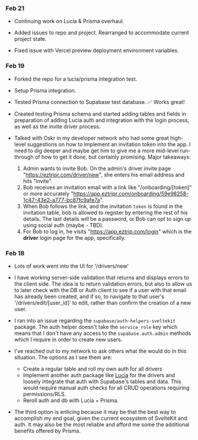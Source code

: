 ### Feb 21

- Continuing work on Lucia & Prisma overhaul.

- Added issues to repo and project. Rearranged to accommodate current project state.

- Fixed issue with Vercel preview deployment environment variables.

### Feb 19

- Forked the repo for a lucia/prisma integration test.

- Setup Prisma integration.

- Tested Prisma connection to Supabase test database. ✅ Works great!

- Created testing Prisma schema and started adding tables and fields in preparation of adding Lucia auth and integration with the login process, as well as the invite driver process.

- Talked with Oskr in my developer network who had some great high-level suggestions on how to implement an invitation token into the app. I need to dig deeper and maybe get him to give me a more mid-level run-through of how to get it done, but certainly promising. Major takeaways:
  1. Admin wants to invite Bob. On the admin's driver invite page "https://eztripr.com/driver/new", she enters his email address and hits "invite".
  2. Bob receives an invitation email with a link like "/onboarding/\[token\]" or more accurately "https://app.eztripr.com/onboarding/59e98258-1c47-43e2-a777-bc87fc9afe7a".
  3. When Bob follows the link, and the invitation `token` is found in the invitation table, bob is allowed to register by entering the rest of his details. The last details will be a password, or Bob can opt to sign up using social auth (maybe - TBD).
  4. For Bob to log in, he visits "https://app.eztrip.com/login" which is the **driver** login page for the app, specifically.

### Feb 18

- Lots of work went into the UI for '/drivers/new'

- I have working server-side validation that returns and displays errors to the client side. The idea is to return validation errors, but also to allow us to later check with the DB or Auth client to see if a user with that email has already been created, and if so, to navigate to that user's '/drivers/edit/\[user_id\]' to edit, rather than confirm the creation of a new user.

- I ran into an issue regarding the `supabase/auth-helpers-sveltekit` package. The auth helper doesn't take the `service_role` key which means that I don't have any access to the `supabase.auth.admin` methods which I require in order to create new users.

- I've reached out to my network to ask others what the would do in this situation. The options as I see them are:

  - Create a regular table and roll my own auth for all drivers
  - Implement another auth package like [Lucia](https://lucia-auth.vercel.app/sveltekit/start-here/getting-started) for the drivers and loosely integrate that auth with Supabase's tables and data. This would require manual auth checks for all CRUD operations requiring permissions/RLS.
  - Reroll auth and db with Lucia + Prisma.

- The third option is enticing because it may be that the best way to accomplish my end goal, given the current ecosystem of SvelteKit and auth. It may also be the most reliable and afford me some the additional benefits offered by Prisma.
